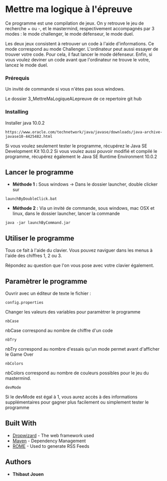 # Mettre ma logique à l'épreuve

Ce programme est une compilation de jeux. On y retrouve le jeu de recherche + ou -, et le mastermind, respectivement accompagnés par 3 modes : le mode challenger, le mode défenseur, le mode duel.

Les deux jeux consistent à retrouver un code à l'aide d'informations. Ce mode correspond au mode Challenger. L'ordinateur peut aussi essayer de trouver votre code. Pour cela, il faut lancer le mode défenseur. Enfin, si vous voulez deviner un code avant que l'ordinateur ne trouve le votre, lancez le mode duel.

### Prérequis

Un invité de commande si vous n'ètes pas sous windows.

Le dossier 3_MettreMaLogiqueALepreuve de ce repertoire git hub

### Installing

Installer java 10.0.2

```
https://www.oracle.com/technetwork/java/javase/downloads/java-archive-javase10-4425482.html
```

Si vous voulez seulement tester le programme, récupérez le Java SE Development Kit 10.0.2
Si vous voulez aussi pouvoir modifié et compilé le programme, récupérez également le Java SE Runtime Environment 10.0.2

## Lancer le programme

* **Méthode 1 :** Sous windows
-> Dans le dossier launcher, double clicker sur

```
launchByDoubleClick.bat
```

* **Méthode 2 :** Via un invité de commande, sous windows, mac OSX
et linux, dans le dossier launcher, lancer la commande 

```
java -jar launchByCommand.jar
```

## Utiliser le programme

Tous ce fait à l'aide du clavier. Vous pouvez naviguer dans les menus à l'aide des chiffres 1, 2 ou 3.

Répondez au question que l'on vous pose avec votre clavier également.

## Paramètrer le programme

Ouvrir avec un éditeur de texte le fichier : 

```
config.properties
```

Changer les valeurs des variables pour paramètrer le programme

```
nbCase
```
nbCase correspond au nombre de chiffre d'un code

```
nbTry
```
nbTry correspond au nombre d'essais qu'un mode permet avant d'afficher le Game Over

```
nbColors
```
nbColors correspond au nombre de couleurs possibles pour le jeu du mastermind.

```
devMode
```
Si le devMode est égal à 1, vous aurez accès à des informations supplémentaires pour gagner plus facilement ou simplement tester le programme

## Built With

* [Dropwizard](http://www.dropwizard.io/1.0.2/docs/) - The web framework used
* [Maven](https://maven.apache.org/) - Dependency Management
* [ROME](https://rometools.github.io/rome/) - Used to generate RSS Feeds

## Authors

* **Thibaut Jouen**


